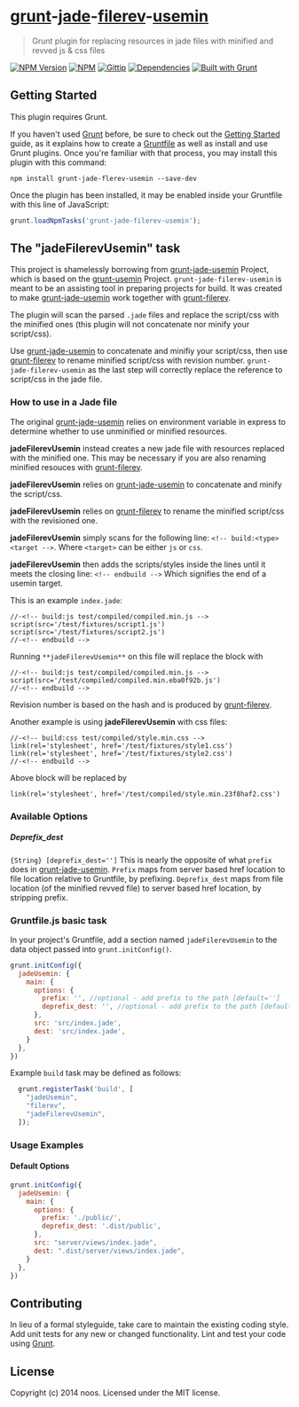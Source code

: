 # [grunt](http://gruntjs.com/)-[jade](http://jade-lang.com/)-[filerev](https://github.com/yeoman/grunt-filerev)-[usemin](https://github.com/yeoman/grunt-usemin)
> Grunt plugin for replacing resources in jade files with minified and revved js & css files

[![NPM Version](http://img.shields.io/npm/v/grunt-jade-filerev-usemin.svg)](https://npmjs.org/package/grunt-jade-filerev-usemin)
[![NPM](http://img.shields.io/npm/dm/grunt-jade-filerev-usemin.svg)](https://npmjs.org/package/grunt-jade-filerev-usemin)
[![Gittip](http://img.shields.io/gittip/pgilad.svg)](https://www.gittip.com/noos/)
[![Dependencies](http://img.shields.io/gemnasium/noos/grunt-jade-filrev-usemin.svg)](https://gemnasium.com/noos/grunt-jade-filerev-usemin)
[![Built with Grunt](https://cdn.gruntjs.com/builtwith.png)](http://gruntjs.com/)

## Getting Started
This plugin requires Grunt.

If you haven't used [Grunt](http://gruntjs.com/) before, be sure to check out the [Getting Started](http://gruntjs.com/getting-started) guide, as it explains how to create a [Gruntfile](http://gruntjs.com/sample-gruntfile) as well as install and use Grunt plugins. Once you're familiar with that process, you may install this plugin with this command:

```shell
npm install grunt-jade-flerev-usemin --save-dev
```

Once the plugin has been installed, it may be enabled inside your Gruntfile with this line of JavaScript:

```js
grunt.loadNpmTasks('grunt-jade-filerev-usemin');
```

## The "jadeFilerevUsemin" task

This project is shamelessly borrowing from [grunt-jade-usemin](https://github.com/pgilad/grunt-jade-usemin) Project,
which is based on the [grunt-usemin](https://github.com/yeoman/grunt-usemin) Project.
`grunt-jade-filerev-usemin` is meant to be an assisting tool in preparing projects for build.
It was created to make [grunt-jade-usemin](https://github.com/pgilad/grunt-jade-usemin) 
work together with [grunt-filerev](https://github.com/yeoman/grunt-filerev).

The plugin will scan the parsed `.jade` files and replace the script/css with the minified ones
(this plugin will not concatenate nor minify your script/css).

Use [grunt-jade-usemin](https://github.com/pgilad/grunt-jade-usemin) to concatenate and minifiy your script/css,
then use [grunt-filerev](https://github.com/yeoman/grunt-filerev) to rename minified script/css with revision number.
`grunt-jade-filerev-usemin` as the last step will correctly replace the reference to script/css in the jade file.

### How to use in a Jade file

The original [grunt-jade-usemin](https://github.com/pgilad/grunt-jade-usemin) relies on environment variable in express
to determine whether to use unminified or minified resources.

**jadeFilerevUsemin** instead creates a new jade file with resources replaced with the minified one.
This may be necessary if you are also renaming minified resouces with [grunt-filerev](https://github.com/yeoman/grunt-filerev).

**jadeFilerevUsemin** relies on [grunt-jade-usemin](https://github.com/pgilad/grunt-jade-usemin) to concatenate and minify the script/css.

**jadeFilerevUsemin** relies on [grunt-filerev](https://github.com/yeoman/grunt-filerev) to rename the minified script/css with the revisioned one.

**jadeFilerevUsemin** simply scans for the following line: `<!-- build:<type> <target -->`.
Where `<target>` can be either `js` or `css`.

**jadeFilerevUsemin** then adds the scripts/styles inside the lines until it meets the closing line:
`<!-- endbuild -->` Which signifies the end of a usemin target.

This is an example `index.jade`:

```jade
//-<!-- build:js test/compiled/compiled.min.js -->
script(src='/test/fixtures/script1.js')
script(src='/test/fixtures/script2.js')
//-<!-- endbuild -->
```

Running `**jadeFilerevUsemin**` on this file will replace the block with
```jade
//-<!-- build:js test/compiled/compiled.min.js -->
script(src='/test/compiled/compiled.min.eba0f92b.js')
//-<!-- endbuild -->
```
Revision number is based on the hash and is produced by
[grunt-filerev](https://github.com/yeoman/grunt-filerev).

Another example is using **jadeFilerevUsemin** with css files:
```jade
//-<!-- build:css test/compiled/style.min.css -->
link(rel='stylesheet', href='/test/fixtures/style1.css')
link(rel='stylesheet', href='/test/fixtures/style2.css')
//-<!-- endbuild -->
```

Above block will be replaced by
```jade
link(rel='stylesheet', href='/test/compiled/style.min.23f8haf2.css')
```

### Available Options
##### Deprefix_dest
`{String} [deprefix_dest='']` This is nearly the opposite of what `prefix` does in [grunt-jade-usemin](https://github.com/pgilad/grunt-jade-usemin).
`Prefix` maps from server based href location to file location relative to Gruntfile, by prefixing.
`Deprefix_dest` maps from file location (of the minified revved file) to server based href location, by stripping prefix.

### Gruntfile.js basic task
In your project's Gruntfile, add a section named `jadeFilerevUsemin` to the data object passed into `grunt.initConfig()`.

```js
grunt.initConfig({
  jadeUsemin: {
    main: {
      options: {
        prefix: '', //optional - add prefix to the path [default='']
        deprefix_dest: '', //optional - add prefix to the path [default='']
      },
      src: 'src/index.jade',
      dest: 'src/index.jade',
    }
  },
})
```


Example `build` task may be defined as follows:

```js
  grunt.registerTask('build', [
    "jadeUsemin",
    "filerev",
    "jadeFilerevUsemin",
  ]);
```

### Usage Examples

#### Default Options

```js
grunt.initConfig({
  jadeUsemin: {
    main: {
      options: {
        prefix: './public/',
        deprefix_dest: '.dist/public',
      },
      src: "server/views/index.jade",
      dest: ".dist/server/views/index.jade",
    }
  },
})
```

## Contributing
In lieu of a formal styleguide, take care to maintain the existing coding style. Add unit tests for any new or changed functionality. Lint and test your code using [Grunt](http://gruntjs.com/).

## License
Copyright (c) 2014 noos. Licensed under the MIT license.
